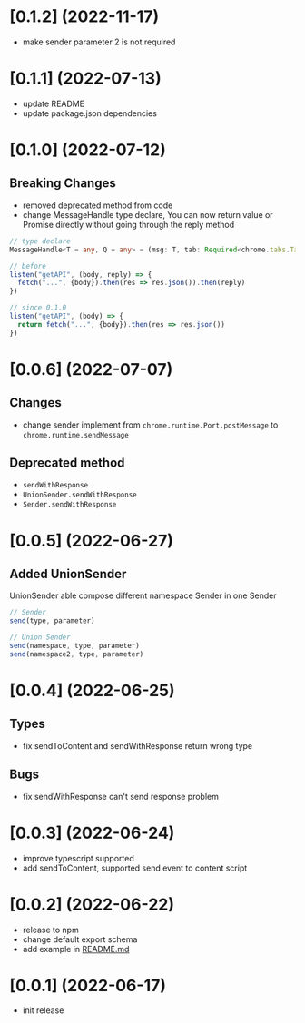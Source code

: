 # [0.1.2] (2022-11-17)

* make sender parameter 2 is not required
# [0.1.1] (2022-07-13)

* update README
* update package.json dependencies

# [0.1.0] (2022-07-12)

## Breaking Changes

* removed deprecated method from code
* change MessageHandle type declare, You can now return value or Promise directly without going through the reply method

```typescript
// type declare
MessageHandle<T = any, Q = any> = (msg: T, tab: Required<chrome.tabs.Tab>, sender: chrome.runtime.MessageSender, port: chrome.runtime.Port) => Q|Promise<Q>|void

// before
listen("getAPI", (body, reply) => {
  fetch("...", {body}).then(res => res.json()).then(reply)
})

// since 0.1.0
listen("getAPI", (body) => {
  return fetch("...", {body}).then(res => res.json())
})
```

# [0.0.6] (2022-07-07)

## Changes

* change sender implement from `chrome.runtime.Port.postMessage` to `chrome.runtime.sendMessage`

## Deprecated method

* `sendWithResponse`
* `UnionSender.sendWithResponse`
* `Sender.sendWithResponse`

# [0.0.5] (2022-06-27)

## Added UnionSender

UnionSender able compose different namespace Sender in one Sender

```javascript
// Sender
send(type, parameter)

// Union Sender
send(namespace, type, parameter)
send(namespace2, type, parameter)
```

# [0.0.4] (2022-06-25)

## Types

* fix sendToContent and sendWithResponse return wrong type

## Bugs

* fix sendWithResponse can't send response problem

# [0.0.3] (2022-06-24)

* improve typescript supported
* add sendToContent, supported send event to content script

# [0.0.2] (2022-06-22)

* release to npm
* change default export schema
* add example in [README.md](./README.md)

# [0.0.1] (2022-06-17)

* init release